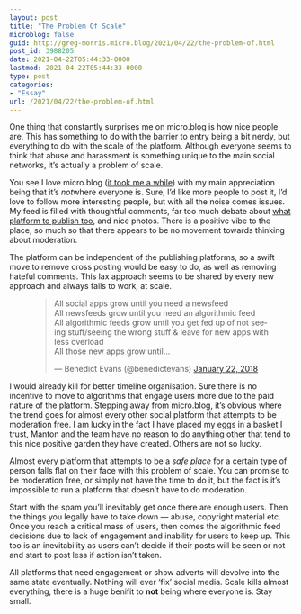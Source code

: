 ```yaml
---
layout: post
title: "The Problem Of Scale"
microblog: false
guid: http://greg-morris.micro.blog/2021/04/22/the-problem-of.html
post_id: 3988205
date: 2021-04-22T05:44:33-0000
lastmod: 2021-04-22T05:44:33-0000
type: post
categories:
- "Essay"
url: /2021/04/22/the-problem-of.html
---
```

<p>One thing that constantly surprises me on micro.blog is how nice people are. This has something to do with the barrier to entry being a bit nerdy, but everything to do with the scale of the platform. Although everyone seems to think that abuse and harassment is something unique to the main social networks, it’s actually a problem of scale.</p><p>You see I love micro.blog (<a href="https://gregmorris.co.uk/blog/why-microblog/">it took me a while</a>) with my main appreciation being that it’s <em>not</em>where everyone is. Sure, I’d like more people to post it, I’d love to follow more interesting people, but with all the noise comes issues. My feed is filled with thoughtful comments, far too much debate about <a href="https://gregmorris.co.uk/blog/this-is-how/">what platform to publish too</a>, and nice photos. There is a positive vibe to the place, so much so that there appears to be no movement towards thinking about moderation.</p><p>The platform can be independent of the publishing platforms, so a swift move to remove cross posting would be easy to do, as well as removing hateful comments. This lax approach seems to be shared by every new approach and always fails to work, at scale.</p><figure class="kg-card kg-embed-card"><blockquote class="twitter-tweet"><p lang="en" dir="ltr">All social apps grow until you need a newsfeed<br />All newsfeeds grow until you need an algorithmic feed<br />All algorithmic feeds grow until you get fed up of not seeing stuff/seeing the wrong stuff &amp; leave for new apps with less overload<br />All those new apps grow until...</p>— Benedict Evans (@benedictevans) <a href="https://twitter.com/benedictevans/status/955539670103859200?ref_src=twsrc%5Etfw">January 22, 2018</a></blockquote>

</figure><p>I would already kill for better timeline organisation. Sure there is no incentive to move to algorithms that engage users more due to the paid nature of the platform. Stepping away from micro.blog, it’s obvious where the trend goes for almost every other social platform that attempts to be moderation free. I am lucky in the fact I have placed my eggs in a basket I trust, Manton and the team have no reason to do anything other that tend to this nice positive garden they have created. Others are not so lucky.</p><p>Almost every platform that attempts to be a <em>safe place</em> for a certain type of person falls flat on their face with this problem of scale. You can promise to be moderation free, or simply not have the time to do it, but the fact is it’s impossible to run a platform that doesn’t have to do moderation.</p><p>Start with the spam you’ll inevitably get once there are enough users. Then the things you legally have to take down — abuse, copyright material etc. Once you reach a critical mass of users, then comes the algorithmic feed decisions due to lack of engagement and inability for users to keep up. This too is an inevitability as users can’t decide if their posts will be seen or not and start to post less if action isn’t taken.</p><p>All platforms that need engagement or show adverts will devolve into the same state eventually. Nothing will ever ‘fix’ social media. Scale kills almost everything, there is a huge benifit to <strong>not</strong> being where everyone is. Stay small.</p>
